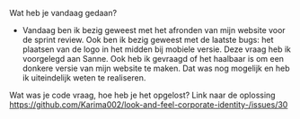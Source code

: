 Wat heb je vandaag gedaan? 
- Vandaag ben ik bezig geweest met het afronden van mijn website voor de sprint review. Ook ben ik bezig geweest met de laatste bugs: het plaatsen van de logo in het midden bij mobiele versie. Deze vraag heb ik voorgelegd aan Sanne. Ook heb ik gevraagd of het haalbaar is om een donkere versie van mijn website te maken. Dat was nog mogelijk en heb ik uiteindelijk weten te realiseren.

Wat was je code vraag, hoe heb je het opgelost? Link naar de oplossing
https://github.com/Karima002/look-and-feel-corporate-identity-/issues/30